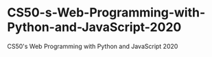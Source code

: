 # CS50-s-Web-Programming-with-Python-and-JavaScript-2020
CS50's Web Programming with Python and JavaScript 2020
